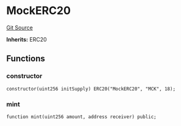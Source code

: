 # MockERC20
[Git Source](https://github.com/Fracticality-Protocol/FractalityV2Vault/blob/9e55a1ef9e72312abf6068d78df1343c9c7eb83b/src/MockERC20.sol)

**Inherits:**
ERC20


## Functions
### constructor


```solidity
constructor(uint256 initSupply) ERC20("MockERC20", "MCK", 18);
```

### mint


```solidity
function mint(uint256 amount, address receiver) public;
```

